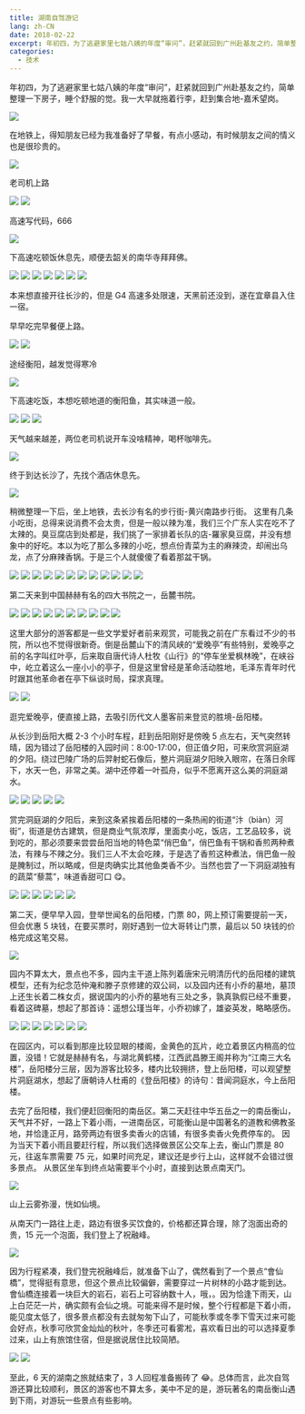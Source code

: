 ```yaml
---
title: 湖南自驾游记
lang: zh-CN
date: 2018-02-22
excerpt: 年初四，为了逃避家里七姑八姨的年度“审问”，赶紧就回到广州赴基友之约，简单整理一下房子，睡个舒服的觉。
categories:
  - 技术
---
```


年初四，为了逃避家里七姑八姨的年度“审问”，赶紧就回到广州赴基友之约，简单整理一下房子，睡个舒服的觉。我一大早就拖着行李，赶到集合地-嘉禾望岗。

![](https://narol-blog.oss-cn-beijing.aliyuncs.com/blog-img/202404261301557.jpeg?400x)

在地铁上，得知朋友已经为我准备好了早餐，有点小感动，有时候朋友之间的情义也是很珍贵的。

![](https://narol-blog.oss-cn-beijing.aliyuncs.com/blog-img/202404261301558.jpeg?400x)

老司机上路

![](https://narol-blog.oss-cn-beijing.aliyuncs.com/blog-img/202404261301559.jpeg?400x)
![](https://narol-blog.oss-cn-beijing.aliyuncs.com/blog-img/202404261301560.png?400x)

高速写代码，666

![](https://narol-blog.oss-cn-beijing.aliyuncs.com/blog-img/202404261301561.jpeg?400x)

下高速吃顿饭休息先，顺便去韶关的南华寺拜拜佛。

![](https://narol-blog.oss-cn-beijing.aliyuncs.com/blog-img/202404261301562.jpeg?400x)
![](https://narol-blog.oss-cn-beijing.aliyuncs.com/blog-img/202404261301563.jpeg?400x)
![](https://narol-blog.oss-cn-beijing.aliyuncs.com/blog-img/202404261301564.jpeg?400x)
![](https://narol-blog.oss-cn-beijing.aliyuncs.com/blog-img/202404261301565.jpeg?400x)
![](https://narol-blog.oss-cn-beijing.aliyuncs.com/blog-img/202404261301566.jpeg?400x)
![](https://narol-blog.oss-cn-beijing.aliyuncs.com/blog-img/202404261301567.jpeg?400x)
![](https://narol-blog.oss-cn-beijing.aliyuncs.com/blog-img/202404261301568.jpeg?400x)

本来想直接开往长沙的，但是 G4 高速多处限速，天黑前还没到，遂在宜章县入住一宿。

早早吃完早餐便上路。

![](https://narol-blog.oss-cn-beijing.aliyuncs.com/blog-img/202404261301569.jpeg?400x)
![](https://narol-blog.oss-cn-beijing.aliyuncs.com/blog-img/202404261301570.jpeg?400x)

途经衡阳，越发觉得寒冷

![](https://narol-blog.oss-cn-beijing.aliyuncs.com/blog-img/202404261301571.jpeg?400x)

下高速吃饭，本想吃顿地道的衡阳鱼，其实味道一般。

![](https://narol-blog.oss-cn-beijing.aliyuncs.com/blog-img/202404261301572.jpeg?400x)
![](https://narol-blog.oss-cn-beijing.aliyuncs.com/blog-img/202404261301573.jpeg?400x)
![](https://narol-blog.oss-cn-beijing.aliyuncs.com/blog-img/202404261301574.jpeg?400x)

天气越来越差，两位老司机说开车没啥精神，喝杯咖啡先。

![](https://narol-blog.oss-cn-beijing.aliyuncs.com/blog-img/202404261301575.jpeg?400x)

终于到达长沙了，先找个酒店休息先。

![](https://narol-blog.oss-cn-beijing.aliyuncs.com/blog-img/202404261301576.jpeg?400x)

稍微整理一下后，坐上地铁，去长沙有名的步行街-黄兴南路步行街。
这里有几条小吃街，总得来说消费不会太贵，但是一般以辣为准，我们三个广东人实在吃不了太辣的。臭豆腐店到处都是，我们挑了一家排着长队的店-羅家臭豆腐，并没有想象中的好吃。本以为吃了那么多辣的小吃，想点份青菜为主的麻辣烫，却闹出乌龙，点了分麻辣香锅。于是三个人就傻傻了看着那盆干锅。

![](https://narol-blog.oss-cn-beijing.aliyuncs.com/blog-img/202404261301577.jpeg?400x)
![](https://narol-blog.oss-cn-beijing.aliyuncs.com/blog-img/202404261301578.jpeg?400x)
![](https://narol-blog.oss-cn-beijing.aliyuncs.com/blog-img/202404261301579.jpeg?400x)
![](https://narol-blog.oss-cn-beijing.aliyuncs.com/blog-img/202404261301580.jpeg?400x)
![](https://narol-blog.oss-cn-beijing.aliyuncs.com/blog-img/202404261301581.jpeg?400x)
![](https://narol-blog.oss-cn-beijing.aliyuncs.com/blog-img/202404261301582.jpeg?400x)
![](https://narol-blog.oss-cn-beijing.aliyuncs.com/blog-img/202404261301583.jpeg?400x)
![](https://narol-blog.oss-cn-beijing.aliyuncs.com/blog-img/202404261301584.jpeg?400x)
![](https://narol-blog.oss-cn-beijing.aliyuncs.com/blog-img/202404261301585.jpeg?400x)
![](https://narol-blog.oss-cn-beijing.aliyuncs.com/blog-img/202404261301586.jpeg?400x)
![](https://narol-blog.oss-cn-beijing.aliyuncs.com/blog-img/202404261301587.jpeg?400x)
![](https://narol-blog.oss-cn-beijing.aliyuncs.com/blog-img/202404261301588.jpeg?400x)

第二天来到中国赫赫有名的四大书院之一，岳麓书院。

![](https://narol-blog.oss-cn-beijing.aliyuncs.com/blog-img/202404261301589.JPG?400x)
![](https://narol-blog.oss-cn-beijing.aliyuncs.com/blog-img/202404261301590.JPG?400x)
![](https://narol-blog.oss-cn-beijing.aliyuncs.com/blog-img/202404261301591.JPG?400x)
![](https://narol-blog.oss-cn-beijing.aliyuncs.com/blog-img/202404261301592.JPG?400x)
![](https://narol-blog.oss-cn-beijing.aliyuncs.com/blog-img/202404261301593.JPG?400x)
![](https://narol-blog.oss-cn-beijing.aliyuncs.com/blog-img/202404261301594.JPG?400x)
![](https://narol-blog.oss-cn-beijing.aliyuncs.com/blog-img/202404261301595.JPG?400x)
![](https://narol-blog.oss-cn-beijing.aliyuncs.com/blog-img/202404261301596.JPG?400x)
![](https://narol-blog.oss-cn-beijing.aliyuncs.com/blog-img/202404261301597.jpeg?400x)
![](https://narol-blog.oss-cn-beijing.aliyuncs.com/blog-img/202404261301598.jpeg?400x)

这里大部分的游客都是一些文学爱好者前来观赏，可能我之前在广东看过不少的书院，所以也不觉得很新奇。倒是岳麓山下的清风峡的“爱晚亭”有些特别，爱晚亭之前的名字叫红叶亭，后来取自唐代诗人杜牧《山行》的“停车坐爱枫林晚”，在峡谷中，屹立着这么一座小小的亭子，但是这里曾经是革命活动胜地，毛泽东青年时代时跟其他革命者在亭下纵谈时局，探求真理。

![](https://narol-blog.oss-cn-beijing.aliyuncs.com/blog-img/202404261301599.jpeg?400x)
![](https://narol-blog.oss-cn-beijing.aliyuncs.com/blog-img/202404261301600.JPG?400x)

逛完爱晚亭，便直接上路，去吸引历代文人墨客前来登览的胜境-岳阳楼。

从长沙到岳阳大概 2-3 个小时车程，赶到岳阳刚好是傍晚 5 点左右，天气突然转晴，因为错过了岳阳楼的入园时间：8:00-17:00，但正值夕阳，可来欣赏洞庭湖的夕阳。绕过巴陵广场的后羿射蛇石像后，整片洞庭湖夕阳映入眼帘，在落日余晖下，水天一色，非常之美。湖中还停着一叶孤舟，似乎不愿离开这么美的洞庭湖水。

![](https://narol-blog.oss-cn-beijing.aliyuncs.com/blog-img/202404261301601.jpeg?400x)
![](https://narol-blog.oss-cn-beijing.aliyuncs.com/blog-img/202404261301602.JPG?400x)
![](https://narol-blog.oss-cn-beijing.aliyuncs.com/blog-img/202404261301603.JPG?400x)
![](https://narol-blog.oss-cn-beijing.aliyuncs.com/blog-img/202404261301604.JPG?400x)
![](https://narol-blog.oss-cn-beijing.aliyuncs.com/blog-img/202404261301605.jpeg?400x)

赏完洞庭湖的夕阳后，来到这条紧挨着岳阳楼的一条热闹的街道“汴（biàn）河街”，街道是仿古建筑，但是商业气氛浓厚，里面卖小吃，饭店，工艺品较多，说到吃的，那必须要来尝尝岳阳当地的特色菜“俏巴鱼”，俏巴鱼有干锅和香煎两种煮法，有辣与不辣之分。我们三人不太会吃辣，于是选了香煎这种煮法，俏巴鱼一般是腌制过，所以略咸，但是肉确实比其他鱼类香不少。当然也尝了一下洞庭湖独有的蔬菜“藜蒿”，味道香甜可口 😋。

![](https://narol-blog.oss-cn-beijing.aliyuncs.com/blog-img/202404261301606.jpeg?400x)
![](https://narol-blog.oss-cn-beijing.aliyuncs.com/blog-img/202404261301607.jpeg?400x)
![](https://narol-blog.oss-cn-beijing.aliyuncs.com/blog-img/202404261301608.jpeg?400x)
![](https://narol-blog.oss-cn-beijing.aliyuncs.com/blog-img/202404261301609.jpeg?400x)
![](https://narol-blog.oss-cn-beijing.aliyuncs.com/blog-img/202404261301610.jpeg?400x)
![](https://narol-blog.oss-cn-beijing.aliyuncs.com/blog-img/202404261301611.JPG?400x)

第二天，便早早入园，登举世闻名的岳阳楼，门票 80，网上预订需要提前一天，但会优惠 5 块钱，在要买票时，刚好遇到一位大哥转让门票，最后以 50 块钱的价格完成这笔交易。

![](https://narol-blog.oss-cn-beijing.aliyuncs.com/blog-img/202404261301612.JPG?400x)

园内不算太大，景点也不多，园内主干道上陈列着唐宋元明清历代的岳阳楼的建筑模型，还有为纪念范仲淹和滕子京修建的双公祠，以及园内还有小乔的墓地，墓顶上还生长着二株女贞，据说国内的小乔的墓地有三处之多，孰真孰假已经不重要，看着这碑墓，想起了那首诗：遥想公瑾当年，小乔初嫁了，雄姿英发，略略感伤。

![](https://narol-blog.oss-cn-beijing.aliyuncs.com/blog-img/202404261301613.JPG?400x)
![](https://narol-blog.oss-cn-beijing.aliyuncs.com/blog-img/202404261301614.jpeg?400x)
![](https://narol-blog.oss-cn-beijing.aliyuncs.com/blog-img/202404261301615.jpeg?400x)
![](https://narol-blog.oss-cn-beijing.aliyuncs.com/blog-img/202404261301616.jpeg?400x)
![](https://narol-blog.oss-cn-beijing.aliyuncs.com/blog-img/202404261301617.JPG?400x)
![](https://narol-blog.oss-cn-beijing.aliyuncs.com/blog-img/202404261301618.JPG?400x)
![](https://narol-blog.oss-cn-beijing.aliyuncs.com/blog-img/202404261301619.jpeg?400x)

在园区内，可以看到那座比较显眼的楼阁，金黄色的瓦片，屹立着景区内稍高的位置，没错！它就是赫赫有名，与湖北黄鹤楼，江西武昌滕王阁并称为“江南三大名楼”，岳阳楼分三层，因为游客比较多，楼内比较拥挤，登上岳阳楼，可以观望整片洞庭湖水，想起了唐朝诗人杜甫的《登岳阳楼》的诗句：昔闻洞庭水，今上岳阳楼。

去完了岳阳楼，我们便赶回衡阳的南岳区。第二天赶往中华五岳之一的南岳衡山，天气并不好，一路上下着小雨，一进南岳区，可能衡山是中国著名的道教和佛教圣地，并恰逢正月，路旁两边有很多卖香火的店铺，有很多卖香火免费停车的。
因为当天下着小雨且要赶行程，所以我们选择做景区公交车上去，衡山门票是 80 元，往返车票需要 75 元，如果时间充足，建议还是步行上山，这样就不会错过很多景点。
从景区坐车到终点站需要半个小时，直接到达景点南天门。

![](https://narol-blog.oss-cn-beijing.aliyuncs.com/blog-img/202404261301621.JPG?400x)

山上云雾弥漫，恍如仙境。

从南天门一路往上走，路边有很多买饮食的，价格都还算合理，除了泡面出奇的贵，15 元一个泡面，我们登上了祝融峰。

![](https://narol-blog.oss-cn-beijing.aliyuncs.com/blog-img/202405181719390.jpg?400x)

因为行程紧凑，我们登完祝融峰后，就准备下山了，偶然看到了一个景点“會仙橋”，觉得挺有意思，但这个景点比较偏僻，需要穿过一片树林的小路才能到达。會仙橋连接着一块巨大的岩石，岩石上可容纳数十人，哦，。因为恰逢下雨天，山上白茫茫一片，确实颇有会仙之境。可能来得不是时候，整个行程都是下着小雨，能见度太低了，很多景点都没有去就匆匆下山了，可能秋季或冬季下雪天过来可能会好点，秋季可欣赏金灿灿的秋叶，冬季还可看雾凇，喜欢看日出的可以选择夏季过来，山上有旅馆住宿，但是据说居住比较简陋。

![](https://narol-blog.oss-cn-beijing.aliyuncs.com/blog-img/202405181715258.JPG)
![](https://narol-blog.oss-cn-beijing.aliyuncs.com/blog-img/202405181715260.JPG)

至此，6 天的湖南之旅就结束了，3 人回程准备搬砖了 😂。总体而言，此次自驾游还算比较顺利，景区的游客也不算太多，美中不足的是，游玩著名的南岳衡山遇到下雨，对游玩一些景点有些影响。
